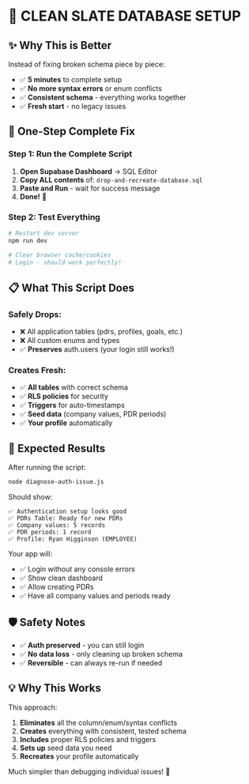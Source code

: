 # 🧹 CLEAN SLATE DATABASE SETUP

## ✨ Why This is Better

Instead of fixing broken schema piece by piece:
- ✅ **5 minutes** to complete setup
- ✅ **No more syntax errors** or enum conflicts  
- ✅ **Consistent schema** - everything works together
- ✅ **Fresh start** - no legacy issues

## 🚀 One-Step Complete Fix

### Step 1: Run the Complete Script
1. **Open Supabase Dashboard** → SQL Editor
2. **Copy ALL contents** of: `drop-and-recreate-database.sql`
3. **Paste and Run** - wait for success message
4. **Done!** 🎉

### Step 2: Test Everything
```bash
# Restart dev server
npm run dev

# Clear browser cache/cookies
# Login - should work perfectly!
```

## 📋 What This Script Does

### Safely Drops:
- ❌ All application tables (pdrs, profiles, goals, etc.)
- ❌ All custom enums and types
- ✅ **Preserves** auth.users (your login still works!)

### Creates Fresh:
- ✅ **All tables** with correct schema
- ✅ **RLS policies** for security
- ✅ **Triggers** for auto-timestamps
- ✅ **Seed data** (company values, PDR periods)
- ✅ **Your profile** automatically

## 🎯 Expected Results

After running the script:

```bash
node diagnose-auth-issue.js
```

Should show:
```
✅ Authentication setup looks good
✅ PDRs Table: Ready for new PDRs
✅ Company values: 5 records
✅ PDR periods: 1 record  
✅ Profile: Ryan Higginson (EMPLOYEE)
```

Your app will:
- ✅ Login without any console errors
- ✅ Show clean dashboard
- ✅ Allow creating PDRs 
- ✅ Have all company values and periods ready

## 🛡️ Safety Notes

- ✅ **Auth preserved** - you can still login
- ✅ **No data loss** - only cleaning up broken schema
- ✅ **Reversible** - can always re-run if needed

## 💡 Why This Works

This approach:
1. **Eliminates** all the column/enum/syntax conflicts
2. **Creates** everything with consistent, tested schema
3. **Includes** proper RLS policies and triggers
4. **Sets up** seed data you need
5. **Recreates** your profile automatically

Much simpler than debugging individual issues! 🚀
